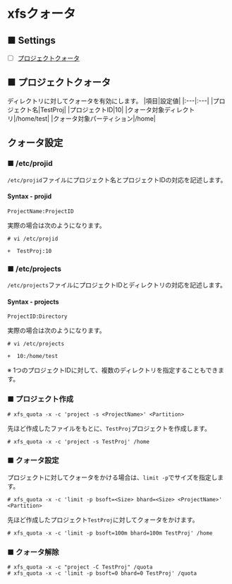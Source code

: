 # xfsクォータ
## ■ Settings
- [ ] [プロジェクトクォータ]()
## ■ プロジェクトクォータ
ディレクトリに対してクォータを有効にします。
|項目|設定値|
|:---|:---|
|プロジェクト名|TestProj|
|プロジェクトID|10|
|クォータ対象ディレクトリ|/home/test|
|クォータ対象パーティション|/home|

## クォータ設定
### ■ /etc/projid
`/etc/projid`ファイルにプロジェクト名とプロジェクトIDの対応を記述します。
#### Syntax - projid
```
ProjectName:ProjectID
```
実際の場合は次のようになります。
```
# vi /etc/projid
```
```
+  TestProj:10
```
### ■ /etc/projects
`/etc/projects`ファイルにプロジェクトIDとディレクトリの対応を記述します。
#### Syntax - projects
```
ProjectID:Directory
```
実際の場合は次のようになります。
```
# vi /etc/projects
```
```
+  10:/home/test
```
※ 1つのプロジェクトIDに対して、複数のディレクトリを指定することもできます。
### ■ プロジェクト作成
```
# xfs_quota -x -c 'project -s <ProjectName>' <Partition>
```
先ほど作成したファイルをもとに、`TestProj`プロジェクトを作成します。
```
# xfs_quota -x -c 'project -s TestProj' /home
```
### ■ クォータ設定
プロジェクトに対してクォータをかける場合は、`limit -p`でサイズを指定します。
```
# xfs_quota -x -c 'limit -p bsoft=<Size> bhard=<Size> <ProjectName>' <Partition>
```
先ほど作成したプロジェクト`TestProj`に対してクォータをかけます。
```
# xfs_quota -x -c 'limit -p bsoft=100m bhard=100m TestProj' /home
```
### ■ クォータ解除
```
# xfs_quota -x -c "project -C TestProj" /quota
# xfs_quota -x -c 'limit -p bsoft=0 bhard=0 TestProj' /quota
```
